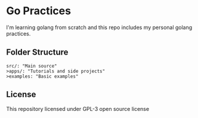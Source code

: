 # Go Practices

I'm learning golang from scratch and this repo includes my personal golang practices.

## Folder Structure

```shell
src/: "Main source"
>apps/: "Tutorials and side projects"
>examples: "Basic examples"
```

## License

This repository licensed under GPL-3 open source license
